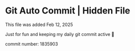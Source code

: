 # Git Auto Commit | Hidden File

This file was added Feb 12, 2025

Just for fun and keeping my daily git commit active 🤪

commit number: 1835903
